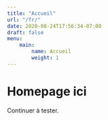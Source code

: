 ```yaml
---
title: "Accueil"
url: "/fr/"
date: 2020-08-24T17:56:34-07:00
draft: false
menu:
    main:
        name: Accueil
        weight: 1
---
```


# Homepage ici

Continuer à tester.